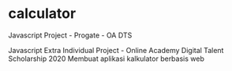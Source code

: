 # calculator
Javascript Project - Progate - OA DTS

Javascript Extra Individual Project - Online Academy Digital Talent Scholarship 2020
Membuat aplikasi kalkulator berbasis web
